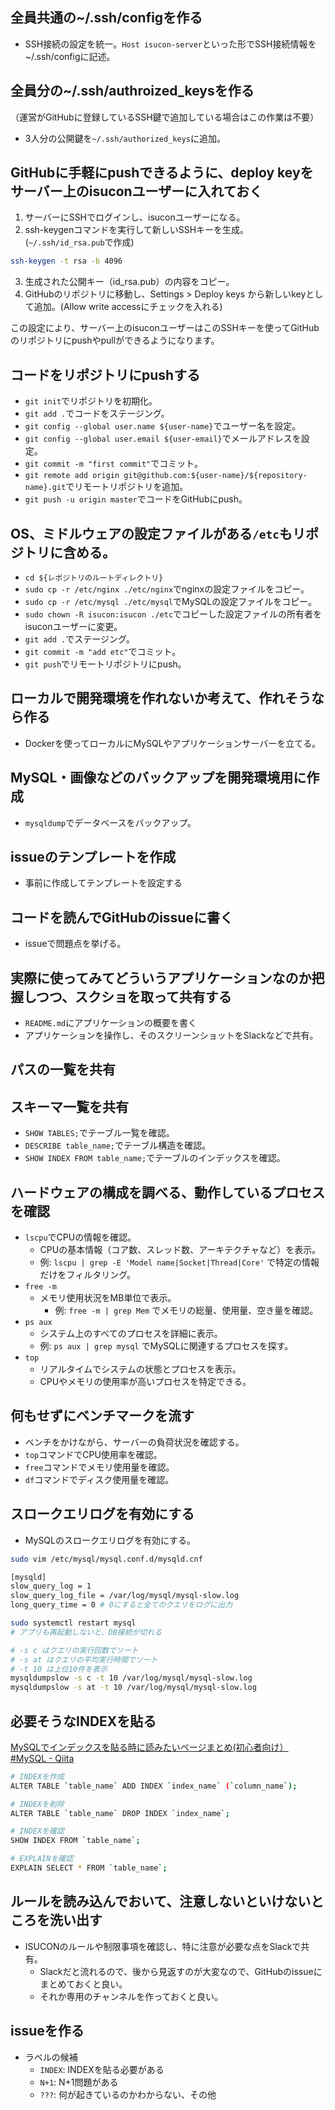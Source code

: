 ## 全員共通の~/.ssh/configを作る
- SSH接続の設定を統一。`Host isucon-server`といった形でSSH接続情報を~/.ssh/configに記述。

## 全員分の~/.ssh/authroized_keysを作る
（運営がGitHubに登録しているSSH鍵で追加している場合はこの作業は不要）
- 3人分の公開鍵を`~/.ssh/authorized_keys`に追加。

## GitHubに手軽にpushできるように、deploy keyをサーバー上のisuconユーザーに入れておく
1. サーバーにSSHでログインし、isuconユーザーになる。
2. ssh-keygenコマンドを実行して新しいSSHキーを生成。(`~/.ssh/id_rsa.pub`で作成)
```bash
ssh-keygen -t rsa -b 4096
```
3. 生成された公開キー（id_rsa.pub）の内容をコピー。
4. GitHubのリポジトリに移動し、Settings > Deploy keys から新しいkeyとして追加。(Allow write accessにチェックを入れる)

この設定により、サーバー上のisuconユーザーはこのSSHキーを使ってGitHubのリポジトリにpushやpullができるようになります。

## コードをリポジトリにpushする
- `git init`でリポジトリを初期化。
- `git add .`でコードをステージング。
- `git config --global user.name ${user-name}`でユーザー名を設定。
- `git config --global user.email ${user-email}`でメールアドレスを設定。
- `git commit -m "first commit"`でコミット。
- `git remote add origin git@github.com:${user-name}/${repository-name}.git`でリモートリポジトリを追加。
- `git push -u origin master`でコードをGitHubにpush。

## OS、ミドルウェアの設定ファイルがある`/etc`もリポジトリに含める。

- `cd ${レポジトリのルートディレクトリ}`
- `sudo cp -r /etc/nginx ./etc/nginx`でnginxの設定ファイルをコピー。
- `sudo cp -r /etc/mysql ./etc/mysql`でMySQLの設定ファイルをコピー。
- `sudo chown -R isucon:isucon ./etc`でコピーした設定ファイルの所有者をisuconユーザーに変更。
- `git add .`でステージング。
- `git commit -m "add etc"`でコミット。
- `git push`でリモートリポジトリにpush。

## ローカルで開発環境を作れないか考えて、作れそうなら作る
- Dockerを使ってローカルにMySQLやアプリケーションサーバーを立てる。

## MySQL・画像などのバックアップを開発環境用に作成
- `mysqldump`でデータベースをバックアップ。

## issueのテンプレートを作成
- 事前に作成してテンプレートを設定する

## コードを読んでGitHubのissueに書く
- issueで問題点を挙げる。

## 実際に使ってみてどういうアプリケーションなのか把握しつつ、スクショを取って共有する
- `README.md`にアプリケーションの概要を書く
- アプリケーションを操作し、そのスクリーンショットをSlackなどで共有。

## パスの一覧を共有

## スキーマ一覧を共有
- `SHOW TABLES;`でテーブル一覧を確認。
- `DESCRIBE table_name;`でテーブル構造を確認。
- `SHOW INDEX FROM table_name;`でテーブルのインデックスを確認。

## ハードウェアの構成を調べる、動作しているプロセスを確認
- `lscpu`でCPUの情報を確認。
  - CPUの基本情報（コア数、スレッド数、アーキテクチャなど）を表示。
  - 例: `lscpu | grep -E 'Model name|Socket|Thread|Core'` で特定の情報だけをフィルタリング。
- `free -m`
  - メモリ使用状況をMB単位で表示。
    - 例: `free -m | grep Mem` でメモリの総量、使用量、空き量を確認。
- `ps aux`
  - システム上のすべてのプロセスを詳細に表示。
  - 例: `ps aux | grep mysql` でMySQLに関連するプロセスを探す。
- `top`
  - リアルタイムでシステムの状態とプロセスを表示。
  - CPUやメモリの使用率が高いプロセスを特定できる。

## 何もせずにベンチマークを流す
- ベンチをかけながら、サーバーの負荷状況を確認する。
- `top`コマンドでCPU使用率を確認。
- `free`コマンドでメモリ使用量を確認。
- `df`コマンドでディスク使用量を確認。

## スロークエリログを有効にする
- MySQLのスロークエリログを有効にする。

```bash
sudo vim /etc/mysql/mysql.conf.d/mysqld.cnf
```

```bash
[mysqld]
slow_query_log = 1
slow_query_log_file = /var/log/mysql/mysql-slow.log
long_query_time = 0 # 0にすると全てのクエリをログに出力
```

```bash
sudo systemctl restart mysql
# アプリも再起動しないと、DB接続が切れる
```

```bash
# -s c はクエリの実行回数でソート
# -s at はクエリの平均実行時間でソート
# -t 10 は上位10件を表示
mysqldumpslow -s c -t 10 /var/log/mysql/mysql-slow.log 
mysqldumpslow -s at -t 10 /var/log/mysql/mysql-slow.log
```

## 必要そうなINDEXを貼る

[MySQLでインデックスを貼る時に読みたいページまとめ(初心者向け） #MySQL - Qiita](https://qiita.com/C058/items/1c9c57f634ebf54d99bb)

```bash
# INDEXを作成
ALTER TABLE `table_name` ADD INDEX `index_name` (`column_name`);

# INDEXを削除
ALTER TABLE `table_name` DROP INDEX `index_name`;

# INDEXを確認
SHOW INDEX FROM `table_name`;

# EXPLAINを確認
EXPLAIN SELECT * FROM `table_name`;
```

## ルールを読み込んでおいて、注意しないといけないところを洗い出す
- ISUCONのルールや制限事項を確認し、特に注意が必要な点をSlackで共有。
  - Slackだと流れるので、後から見返すのが大変なので、GitHubのissueにまとめておくと良い。
  - それか専用のチャンネルを作っておくと良い。

## issueを作る

- ラベルの候補
  - `INDEX`: INDEXを貼る必要がある
  - `N+1`: N+1問題がある
  - `???`: 何が起きているのかわからない、その他
